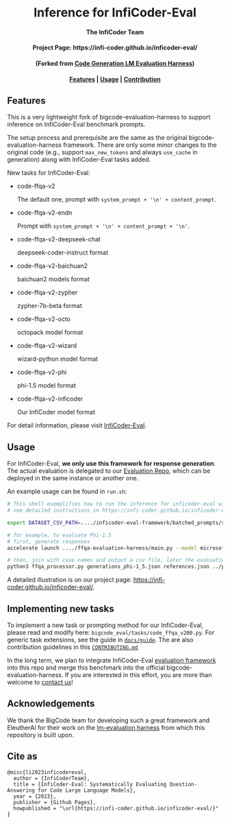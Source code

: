 <h1 align="center">Inference for InfiCoder-Eval</h1>

<h4 align="center">The InfiCoder Team</h4>

<h4 align="center">Project Page: https://infi-coder.github.io/inficoder-eval/</h4>

<h4 align="center">(Forked from <a href="https://github.com/bigcode-project/bigcode-evaluation-harness">Code Generation LM Evaluation Harness</a>)</h4>


<h4 align="center">
    <p>
        <a href="#features">Features</a> |
        <a href="#usage">Usage</a> |
        <a href="#implementing-new-tasks">Contribution</a>
    <p>
</h4>

## Features
This is a very lightweight fork of bigcode-evaluation-harness to support inference on InfiCoder-Eval benchmark prompts.

The setup process and prerequisite are the same as the original bigcode-evaluation-harness framework. There are only some minor changes to the original code (e.g., support `max_new_tokens` and always `use_cache` in generation) along with InfiCoder-Eval tasks added.

New tasks for InfiCoder-Eval:

- code-ffqa-v2 

    The default one, prompt with `system_prompt + '\n' + content_prompt`.
    
- code-ffqa-v2-endn

    Prompt with `system_prompt + '\n' + content_prompt + '\n'`.

- code-ffqa-v2-deepseek-chat 

    deepseek-coder-instruct format

- code-ffqa-v2-baichuan2
    
    baichuan2 models format 

- code-ffqa-v2-zypher

    zypher-7b-beta format

- code-ffqa-v2-octo 

    octopack model format

- code-ffqa-v2-wizard

    wizard-python model format

- code-ffqa-v2-phi 
    
    phi-1.5 model format

- code-ffqa-v2-inficoder

    Our InfiCoder model format

For detail information, please visit [InfiCoder-Eval](https://infi-coder.github.io/inficoder-eval/).

## Usage

For InfiCoder-Eval, **we only use this framework for response generation**. The actual evaluation is delegated to our [Evaluation Repo](https://github.com/infi-coder/inficoder-eval-framework), which can be deployed in the same instance or another one.

An example usage can be found in `run.sh`:

```bash
# This shell exemplifies how to run the inference for inficoder-eval with this repo
# see detailed instructions in https://infi-coder.github.io/inficoder-eval/

export DATASET_CSV_PATH=..../inficoder-eval-framework/batched_prompts/suite_v2.0.0_dev.csv

# for example, to evaluate Phi-1.5
# first, generate responses
accelerate launch ..../ffqa-evaluation-harness/main.py --model microsoft/phi-1_5 --tasks code-ffqa-v2-phi --batch_size 16 --precision bf16 --n_samples 30 --do_sample True --temperature 0.2 --top_p 0.9 --save_generations --save_references --trust_remote_code --generation_only --max_length_generation 2048 --save_generations_path generations_phi-1_5.json --eos='<|endoftext|>'

# then, join with case names and output a csv file, later the evaluation framework can process
python3 ffqa_processor.py generations_phi-1_5.json references.json ../phi-1_5_output.csv --eos '<|endoftext|>'
```

A detailed illustration is on our project page: https://infi-coder.github.io/inficoder-eval/.


## Implementing new tasks
To implement a new task or prompting method for our InfiCoder-Eval, please read and modify here: `bigcode_eval/tasks/code_ffqa_v200.py`. For generic task extensions, see the guide in [`docs/guide`](https://github.com/bigcode-project/bigcode-evaluation-harness/blob/main/docs/guide.md). The are also contribution guidelines in this [`CONTRIBUTING.md`](https://github.com/bigcode-project/bigcode-evaluation-harness/blob/main/CONTRIBUTING.md)

In the long term, we plan to integrate InfiCoder-Eval [evaluation framework](https://github.com/infi-coder/inficoder-eval-framework) into this repo and merge this benchmark into the official bigcode-evaluation-harness. If you are interested in this effort, you are more than welcome to [contact us](mailto:linyi2@illinois.edu)!

## Acknowledgements
We thank the BigCode team for developing such a great framework and EleutherAI for their work on the [lm-evaluation harness](https://github.com/EleutherAI/lm-evaluation-harness) from which this repository is built upon.

## Cite as

```
@misc{li2023inficodereval,
  author = {InfiCoderTeam},
  title = {InfiCoder-Eval: Systematically Evaluating Question-Answering for Code Large Language Models},
  year = {2023},
  publisher = {Github Pages},
  howpublished = "\url{https://infi-coder.github.io/inficoder-eval/}"
}
```
